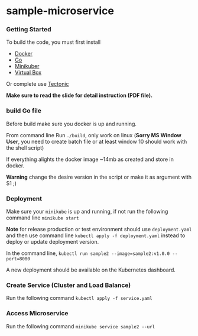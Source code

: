 # sample-microservice

### Getting Started

To build the code, you must first install

- [Docker](https://www.docker.com/)
- [Go](https://golang.org/)
- [Minikuber](https://github.com/kubernetes/minikube)
- [Virtual Box](https://www.virtualbox.org/)

Or complete use [Tectonic](https://coreos.com/tectonic/)

**Make sure to read the slide for detail instruction (PDF file).**

### build Go file

Before build make sure you docker is up and running.

From command line Run ```./build```, only work on linux (**Sorry MS Window User**,
you need to create batch file or at least window 10 should work with the shell script)

If everything alights the docker image ~14mb as created and store in docker.

**Warning** change the desire version in the script or make it as argument with $1 ;)

### Deployment

Make sure your ```minikube``` is up and running, if not run the following
command line ```minikube start```

**Note** for release production or test environment should use ```deployment.yaml```
and then use command line ```kubectl apply -f deployment.yaml``` instead to deploy or
update deployment version.

In the command line, ```kubectl run sample2 --image=sample2:v1.0.0 --port=8080```

A new deployment should be available on the Kubernetes dashboard.

### Create Service (Cluster and Load Balance)

Run the following command ```kubectl apply -f service.yaml```

### Access Microservice

Run the following command ```minikube service sample2 --url```